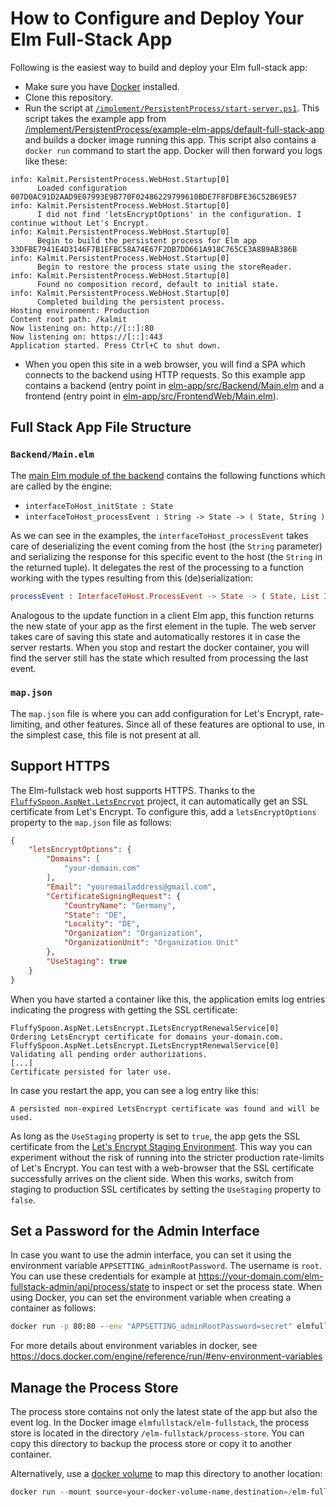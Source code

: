 # How to Configure and Deploy Your Elm Full-Stack App

Following is the easiest way to build and deploy your Elm full-stack app:

+ Make sure you have [Docker](https://www.docker.com) installed.
+ Clone this repository.
+ Run the script at [`/implement/PersistentProcess/start-server.ps1`](/implement/PersistentProcess/start-server.ps1). This script takes the example app from [/implement/PersistentProcess/example-elm-apps/default-full-stack-app](/implement/PersistentProcess/example-elm-apps/default-full-stack-app) and builds a docker image running this app.
This script also contains a `docker run` command to start the app. Docker will then forward you logs like these:
```shell
info: Kalmit.PersistentProcess.WebHost.Startup[0]
      Loaded configuration 007D0AC91D2AAD9E07993E9B770F02486229799610BDE7F8FDBFE36C52B69E57
info: Kalmit.PersistentProcess.WebHost.Startup[0]
      I did not find 'letsEncryptOptions' in the configuration. I continue without Let's Encrypt.
info: Kalmit.PersistentProcess.WebHost.Startup[0]
      Begin to build the persistent process for Elm app 33DFBE7941E4D3146F7B1EFBC58A74E67F2DB7DD661A918C765CE3A8B9AB386B
info: Kalmit.PersistentProcess.WebHost.Startup[0]
      Begin to restore the process state using the storeReader.
info: Kalmit.PersistentProcess.WebHost.Startup[0]
      Found no composition record, default to initial state.
info: Kalmit.PersistentProcess.WebHost.Startup[0]
      Completed building the persistent process.
Hosting environment: Production
Content root path: /kalmit
Now listening on: http://[::]:80
Now listening on: https://[::]:443
Application started. Press Ctrl+C to shut down.
```
+ When you open this site in a web browser, you will find a SPA which connects to the backend using HTTP requests. So this example app contains a backend (entry point in [elm-app/src/Backend/Main.elm](/implement/PersistentProcess/example-elm-apps/default-full-stack-app/elm-app/src/Backend/Main.elm) and a frontend (entry point in [elm-app/src/FrontendWeb/Main.elm](/implement/PersistentProcess/example-elm-apps/default-full-stack-app/elm-app/src/FrontendWeb/Main.elm)).

## Full Stack App File Structure

### `Backend/Main.elm`

The [main Elm module of the backend](/implement/PersistentProcess/example-elm-apps/default-full-stack-app/elm-app/src/Backend/Main.elm) contains the following functions which are called by the engine:

+ `interfaceToHost_initState : State`
+ `interfaceToHost_processEvent : String -> State -> ( State, String )`

As we can see in the examples, the `interfaceToHost_processEvent` takes care of deserializing the event coming from the host (the `String` parameter) and serializing the response for this specific event to the host (the `String` in the returned tuple). It delegates the rest of the processing to a function working with the types resulting from this (de)serialization:

```Elm
processEvent : InterfaceToHost.ProcessEvent -> State -> ( State, List InterfaceToHost.ProcessRequest )
```

Analogous to the update function in a client Elm app, this function returns the new state of your app as the first element in the tuple. The web server takes care of saving this state and automatically restores it in case the server restarts. When you stop and restart the docker container, you will find the server still has the state which resulted from processing the last event.

### `map.json`

The `map.json` file is where you can add configuration for Let's Encrypt, rate-limiting, and other features.
Since all of these features are optional to use, in the simplest case, this file is not present at all.

## Support HTTPS

The Elm-fullstack web host supports HTTPS. Thanks to the [`FluffySpoon.AspNet.LetsEncrypt`](https://github.com/ffMathy/FluffySpoon.AspNet.LetsEncrypt) project, it can automatically get an SSL certificate from Let's Encrypt. To configure this, add a `letsEncryptOptions` property to the `map.json` file as follows:
```json
{
    "letsEncryptOptions": {
        "Domains": [
            "your-domain.com"
        ],
        "Email": "youremailaddress@gmail.com",
        "CertificateSigningRequest": {
            "CountryName": "Germany",
            "State": "DE",
            "Locality": "DE",
            "Organization": "Organization",
            "OrganizationUnit": "Organization Unit"
        },
        "UseStaging": true
    }
}
```

When you have started a container like this, the application emits log entries indicating the progress with getting the SSL certificate:
```
FluffySpoon.AspNet.LetsEncrypt.ILetsEncryptRenewalService[0]
Ordering LetsEncrypt certificate for domains your-domain.com.
FluffySpoon.AspNet.LetsEncrypt.ILetsEncryptRenewalService[0]
Validating all pending order authorizations.
[...]
Certificate persisted for later use.
```
In case you restart the app, you can see a log entry like this:
```
A persisted non-expired LetsEncrypt certificate was found and will be used.
```

As long as the `UseStaging` property is set to `true`, the app gets the SSL certificate from the [Let's Encrypt Staging Environment](https://letsencrypt.org/docs/staging-environment/). This way you can experiment without the risk of running into the stricter production rate-limits of Let's Encrypt. You can test with a web-browser that the SSL certificate successfully arrives on the client side. When this works, switch from staging to production SSL certificates by setting the `UseStaging` property to `false`.

## Set a Password for the Admin Interface

In case you want to use the admin interface, you can set it using the environment variable `APPSETTING_adminRootPassword`. The username is `root`.
You can use these credentials for example at https://your-domain.com/elm-fullstack-admin/api/process/state to inspect or set the process state.
When using Docker, you can set the environment variable when creating a container as follows:
```cmd
docker run -p 80:80 --env "APPSETTING_adminRootPassword=secret" elmfullstack/elm-fullstack
```
For more details about environment variables in docker, see https://docs.docker.com/engine/reference/run/#env-environment-variables

## Manage the Process Store

The process store contains not only the latest state of the app but also the event log.
In the Docker image `elmfullstack/elm-fullstack`, the process store is located in the directory `/elm-fullstack/process-store`.
You can copy this directory to backup the process store or copy it to another container.

Alternatively, use a [docker volume](https://docs.docker.com/storage/volumes/) to map this directory to another location:
```powershell
docker run --mount source=your-docker-volume-name,destination=/elm-fullstack/process-store -p 80:80 elmfullstack/elm-fullstack
```
